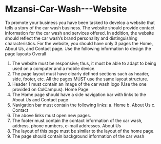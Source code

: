 # Mzansi-Car-Wash---Website

To promote your business you have been tasked to develop a website that tells a story of 
the car wash business. The website should provide contact information for the car wash 
and services offered. In addition, the website should reflect the car wash’s brand personality 
and distinguishing characteristics.
For the website, you should have only 3 pages the Home, About Us, and Contact page.
Use the following information to design the page layouts
Overall
1. The website must be responsive; thus, it must be able to adapt to being used on a 
computer and a mobile device. 
2. The page layout must have clearly defined sections such as header, side, footer, etc. 
All the pages MUST use the same layout structure. 
3. Header 1 must contain an image of the car wash logo (Use the one provided on 
ColCampus). 
Home Page 
1. The Home page should have a side navigation bar with links to the About Us and 
Contact page
2. Navigation bar must contain the following links: 
a. Home 
b. About Us
c. Contact 
3. The above links must open new pages. 
4. The footer must contain the contact information of the car wash, address, phone
numbers, e-mail addresses. 
About Us
1. The layout of this page must be similar to the layout of the home page. 
2. The page should contain background information of the car wash
